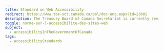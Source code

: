 ```yaml
---
title: Standard on Web Accessibility
redirect: https://www.tbs-sct.canada.ca/pol/doc-eng.aspx?id=23601
description: The Treasury Board of Canada Secretariat is currently reviewing the Standard on Web Accessibility. However, as part of a commitment to an accessible and barrier-free Canada, it is recommended that organizations adopt the <a href="https://www.etsi.org/deliver/etsi_en/301500_301599/301549/02.01.02_60/en_301549v020102p.pdf" download>Harmonized European Standard (EN 301 549) (<abbr title="Portable Document Format">PDF</abbr>, 2<abbr title="MegaByte">MB</abbr>)</a> and adhere to guidance available in the <a href="https://www.tbs-sct.canada.ca/pol/doc-eng.aspx?id=32620">Guideline on Making Information Technology Usable by All</a>.
toggle: norme-sur-l-accessibilite-des-sites-web
subject:
  - accessibilityInTheGovernmentOfCanada
tags:
  - accessibilityStandards
---
```

